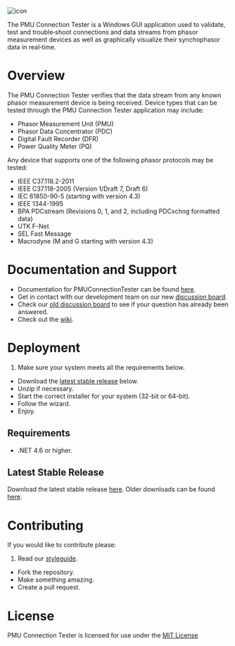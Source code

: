 ![icon](http://www.gridprotectionalliance.org/images/products/PMUConnectionTester.png) 

The PMU Connection Tester is a Windows GUI application used to validate, test and trouble‐shoot
connections and data streams from phasor measurement devices as well as graphically visualize
their synchophasor data in real‐time.

# Overview

The PMU Connection Tester verifies that the data stream from any known phasor measurement device is being received. Device types that can be tested through the PMU Connection Tester application may include:
* Phasor Measurement Unit (PMU)
* Phasor Data Concentrator (PDC)
* Digital Fault Recorder (DFR)
* Power Quality Meter (PQ)

Any device that supports one of the following phasor protocols may be tested:
* IEEE C37.118.2-2011
* IEEE C37.118-2005 (Version 1/Draft 7, Draft 6)
* IEC 61850-90-5 (starting with version 4.3)
* IEEE 1344-1995
* BPA PDCstream (Revisions 0, 1, and 2, including PDCxchng formatted data)
* UTK F-Net
* SEL Fast Message
* Macrodyne (M and G starting with version 4.3)

# Documentation and Support

* Documentation for PMUConnectionTester can be found [here](http://pmuconnectiontester.codeplex.com/documentation).
* Get in contact with our development team on our new [discussion board](http://discussions.gridprotectionalliance.org/c/gpa-products/pmu-connection-tester).
* Check our [old discussion board](http://pmuconnectiontester.codeplex.com/discussions) to see if your question has already been answered.
* Check out the [wiki](https://gridprotectionalliance.org/wiki/doku.php?id=pmuctester:overview).

# Deployment

1. Make sure your system meets all the requirements below.
* Download the [latest stable release](#latest-stable-release) below.
* Unzip if necessary.
* Start the correct installer for your system (32-bit or 64-bit).
* Follow the wizard.
* Enjoy.

## Requirements

* .NET 4.6 or higher.

## Latest Stable Release

Download the latest stable release [here](https://github.com/GridProtectionAlliance/PMUConnectionTester/releases).
Older downloads can be found [here](https://pmuconnectiontester.codeplex.com/releases/).

# Contributing
If you would like to contribute please:

1. Read our [styleguide](https://www.gridprotectionalliance.org/docs/GPA_Coding_Guidelines_2011_03.pdf).
* Fork the repository.
* Make something amazing.
* Create a pull request.

# License
PMU Connection Tester is licensed for use under the [MIT License](https://opensource.org/licenses/MIT)
